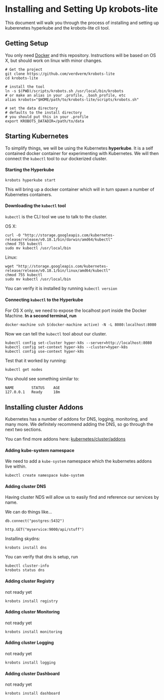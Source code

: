 # Installing and Setting Up krobots-lite

This document will walk you through the process 
of installing and setting up kuberenetes hyperkube
and the krobots-lite cli tool.

## Getting Setup

You only need [Docker](https://docker.com) and this repository.
Instructions will be based on OS X, but should work on linux with minor changes.

```
# Get the project
git clone https://github.com/verdverm/krobots-lite
cd krobots-lite

# install the tool
ln -s $(PWD)/scripts/krobots.sh /usr/local/bin/krobots
# or make an alias in your .profile, .bash_profile, etc
alias krobots="$HOME/path/to/krobots-lite/scripts/krobots.sh"

# set the data directory
# defaults to the install directory
# you should put this in your .profile
export KROBOTS_DATADIR=/path/to/data
```


## Starting Kubernetes

To simplify things, we will be using the Kubernetes **hyperkube**.
It is a self contained docker container for experimenting with Kubernetes.
We will then connect the `kubectl` tool to our dockerized cluster.

#### Starting the Hyperkube

```
krobots hyperkube start
```

This will bring up a docker container
which will in turn spawn a number of
Kubernetes containers.

#### Downloading the `kubectl` tool

`kubectl` is the CLI tool we use to talk to the cluster.

OS X:

```
curl -O "http://storage.googleapis.com/kubernetes-release/release/v0.18.1/bin/darwin/amd64/kubectl"
chmod 755 kubectl
sudo mv kubectl /usr/local/bin
```

Linux:

```
wget "http://storage.googleapis.com/kubernetes-release/release/v0.18.1/bin/linux/amd64/kubectl"
chmod 755 kubectl
sudo mv kubectl /usr/local/bin
```

You can verify it is installed by running `kubectl version`



#### Connecting `kubectl` to the Hyperkube


For OS X only, we need to expose the localhost port inside the Docker Machine.
**In a second terminal, run**

```
docker-machine ssh $(docker-machine active) -N -L 8080:localhost:8080
```

Now we can tell the `kubectl` tool about our cluster.

```
kubectl config set-cluster hyper-k8s --server=http://localhost:8080
kubectl config set-context hyper-k8s --cluster=hyper-k8s
kubectl config use-context hyper-k8s
```

Test that it worked by running:

```
kubectl get nodes
```

You should see something similar to:

```
NAME        STATUS    AGE
127.0.0.1   Ready     18m
```

## Installing cluster Addons

Kubernetes has a number of addons
for DNS, logging, monitoring,
and many more. We definitely
recommend adding the DNS,
so go through the next two sections.

You can find more addons here:
[kubernetes/cluster/addons](https://github.com/kubernetes/kubernetes/tree/master/cluster/addons)

#### Adding kube-system namespace

We need to add a `kube-system` namespace
which the kubernetes addons live within.

```
kubectl create namespace kube-system
```


#### Adding cluster DNS

Having cluster NDS will allow us to easily find
and reference our services by name.

We can do things like...

```
db.connect("postgres:5432")

http.GET("myservice:9000/api/stuff")
```

Installing skydns:

```
krobots install dns
```

You can verify that dns is setup, run

```
kubectl cluster-info
krobots status dns
```


#### Adding cluster Registry

not ready yet

```
krobots install registry
```


#### Adding cluster Monitoring

not ready yet

```
krobots install monitoring
```


#### Adding cluster Logging

not ready yet

```
krobots install logging
```


#### Adding cluster Dashboard

not ready yet

```
krobots install dashboard
```



